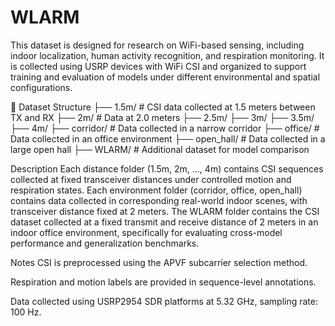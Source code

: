 # WLARM
This dataset is designed for research on WiFi-based sensing, including indoor localization, human activity recognition, and respiration monitoring. It is collected using USRP devices with WiFi CSI and organized to support training and evaluation of models under different environmental and spatial configurations.

📂 Dataset Structure
├── 1.5m/           # CSI data collected at 1.5 meters between TX and RX
├── 2m/             # Data at 2.0 meters
├── 2.5m/
├── 3m/
├── 3.5m/
├── 4m/
├── corridor/       # Data collected in a narrow corridor
├── office/         # Data collected in an office environment
├── open_hall/      # Data collected in a large open hall
├── WLARM/          # Additional dataset for model comparison

Description
Each distance folder (1.5m, 2m, ..., 4m) contains CSI sequences collected at fixed transceiver distances under controlled motion and respiration states.
Each environment folder (corridor, office, open_hall) contains data collected in corresponding real-world indoor scenes, with transceiver distance fixed at 2 meters.
The WLARM folder contains the CSI dataset collected at a fixed transmit and receive distance of 2 meters in an indoor office environment, specifically for evaluating cross-model performance and generalization benchmarks.

Notes
CSI is preprocessed using the APVF subcarrier selection method.

Respiration and motion labels are provided in sequence-level annotations.

Data collected using USRP2954 SDR platforms at 5.32 GHz, sampling rate: 100 Hz.

